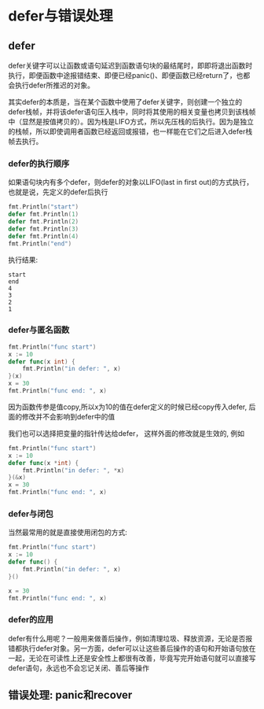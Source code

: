 # defer与错误处理

## defer

defer关键字可以让函数或语句延迟到函数语句块的最结尾时，即即将退出函数时执行，即便函数中途报错结束、即便已经panic()、即便函数已经return了，也都会执行defer所推迟的对象。

其实defer的本质是，当在某个函数中使用了defer关键字，则创建一个独立的defer栈帧，并将该defer语句压入栈中，同时将其使用的相关变量也拷贝到该栈帧中（显然是按值拷贝的）。因为栈是LIFO方式，所以先压栈的后执行。因为是独立的栈帧，所以即使调用者函数已经返回或报错，也一样能在它们之后进入defer栈帧去执行。

### defer的执行顺序

如果语句块内有多个defer，则defer的对象以LIFO(last in first out)的方式执行，也就是说，先定义的defer后执行

```go
fmt.Println("start")
defer fmt.Println(1)
defer fmt.Println(2)
defer fmt.Println(3)
defer fmt.Println(4)
fmt.Println("end")
```

执行结果:
```
start
end
4
3
2
1
```

### defer与匿名函数

```go
fmt.Println("func start")       
x := 10
defer func(x int) {
    fmt.Println("in defer: ", x)
}(x)
x = 30
fmt.Println("func end: ", x)
```

因为函数传参是值copy,所以x为10的值在defer定义的时候已经copy传入defer, 后面的修改并不会影响到defer中的值

我们也可以选择把变量的指针传达给defer， 这样外面的修改就是生效的, 例如

```go
fmt.Println("func start")
x := 10
defer func(x *int) {
    fmt.Println("in defer: ", *x)
}(&x)
x = 30
fmt.Println("func end: ", x)
```

### defer与闭包

当然最常用的就是直接使用闭包的方式:

```go
fmt.Println("func start")
x := 10
defer func() {
    fmt.Println("in defer: ", x)
}()

x = 30
fmt.Println("func end: ", x)
```

### defer的应用

defer有什么用呢？一般用来做善后操作，例如清理垃圾、释放资源，无论是否报错都执行defer对象。另一方面，defer可以让这些善后操作的语句和开始语句放在一起，无论在可读性上还是安全性上都很有改善，毕竟写完开始语句就可以直接写defer语句，永远也不会忘记关闭、善后等操作

## 错误处理: panic和recover